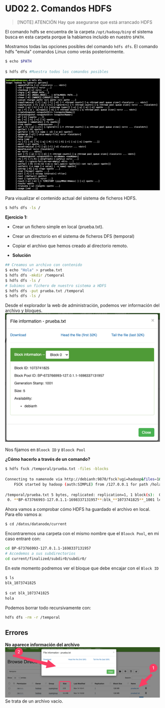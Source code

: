 # UD02 2. Comandos HDFS

> [!NOTE] ATENCIÓN
> Hay que asegurarse que está arrancado HDFS

El comando hdfs se encuentra de la carpeta `/opt/hadoop/bin`y el sistema busca en esta carpeta porque la habíamos incluido en nuestro `$PATH`.

Mostramos todas las opciones posibles del comando `hdfs dfs`.
El comando hdfs "emula" comandos Linux como verás posteriormente.

```bash
$ echo $PATH

$ hdfs dfs #Muestra todos los comandos posibles

```
![](<./images/comando_hdfs_dfs.png>)

Para visualizar el contenido actual del sistema de ficheros HDFS.

```bash
$ hdfs dfs -ls /
```

**Ejercicio 1:**
- Crear un fichero simple en local (prueba.txt).
- Crear un directorio en el sistema de ficheros DFS (temporal)
- Copiar el archivo que hemos creado al directorio remoto.

- **Solución**
```bash
## Creamos un archivo con contenido
$ echo "Hola" > prueba.txt
$ hdfs dfs -mkdir /temporal
$ hdfs dfs -ls /
# Subimos un fichero de nuestro sistema a HDFS
$ hdfs dfs -put prueba.txt /temporal 
$ hdfs dfs -ls /
```

Desde el explorador la web de administración, podemos ver información del archivo y bloques.
![](<./images/comandos1.png>)

Nos fijamos en `Bloock ID`  y `Bloock Pool`

**¿Cómo hacerlo a través de un comando?**

```bash
$ hdfs fsck /temporal/prueba.txt -files -blocks
  
Connecting to namenode via http://debianh:9870/fsck?ugi=hadoop&files=1&blocks=1&path=%2Fhola.txt
    FSCK started by hadoop (auth:SIMPLE) from /127.0.0.1 for path /hola.txt at Mon Nov 06 14:08:52 CET 2023
    
/temporal/prueba.txt 5 bytes, replicated: replication=1, 1 block(s):  OK
 0. **BP-673766993-127.0.1.1-1698337131957**:blk_**1073741825**_1001 len=5 Live_repl=1
```


Ahora vamos a comprobar cómo HDFS ha guardado el archivo en local. Para ello vamos a:
```bash
$ cd /datos/datanode/current
```

Encontraremos una carpeta con el mismo nombre que el `Bloock Pool`, en mi caso entraré con:

```bash
cd BP-673766993-127.0.1.1-1698337131957
# Accedemos a sus subdirectorios
cd current/finalized/subdir0/subdir0/ 
```

En este momento podremos ver el bloque que debe encajar con el `Block ID`

```bash
$ ls
blk_1073741825

$ cat blk_1073741825
hola
```

Podemos borrar todo recursivamente con:
```bash
hdfs dfs -rm -r /temporal
```


## Errores

**No aparece información del archivo**
![](<./images/errores1.png>)
Se trata de un archivo vacío.
